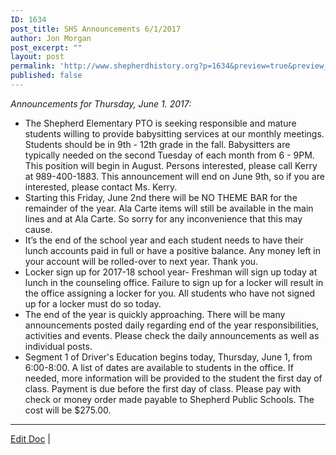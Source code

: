 ```yaml
---
ID: 1634
post_title: SHS Announcements 6/1/2017
author: Jon Morgan
post_excerpt: ""
layout: post
permalink: 'http://www.shepherdhistory.org?p=1634&preview=true&preview_id=1634'
published: false
---
```

<i>Announcements for Thursday, June 1. 2017:</i>
<ul>
 	<li>The Shepherd Elementary PTO is seeking responsible and mature students willing to provide babysitting services at our monthly meetings. Students should be in 9th - 12th grade in the fall. Babysitters are typically needed on the second Tuesday of each month from 6 - 9PM. This position will begin in August. Persons interested, please call Kerry at 989-400-1883. This announcement will end on June 9th, so if you are interested, please contact Ms. Kerry.</li>
 	<li>Starting this Friday, June 2nd there will be NO THEME BAR for the remainder of the year. Ala Carte items will still be available in the main lines and at Ala Carte. So sorry for any inconvenience that this may cause.</li>
 	<li>It’s the end of the school year and each student needs to have their lunch accounts paid in full or have a positive balance. Any money left in your account will be rolled-over to next year. Thank you.</li>
 	<li>Locker sign up for 2017-18 school year- Freshman will sign up today at lunch in the counseling office. Failure to sign up for a locker will result in the office assigning a locker for you. All students who have not signed up for a locker must do so today.</li>
 	<li>The end of the year is quickly approaching. There will be many announcements posted daily regarding end of the year responsibilities, activities and events. Please check the daily announcements as well as individual posts.</li>
 	<li>Segment 1 of Driver's Education begins today, Thursday, June 1, from 6:00-8:00. A list of dates are available to students in the office. If needed, more information will be provided to the student the first day of class. Payment is due before the first day of class. Please pay with check or money order made payable to Shepherd Public Schools. The cost will be $275.00.</li>
</ul>

<hr />

<a href="https://docs.google.com/document/d/1-dleYJxNlylt4MGVuiZ6kIVdTn_iY8K3NO7HeBVlQQ4/edit?usp=sharing">Edit Doc</a> |